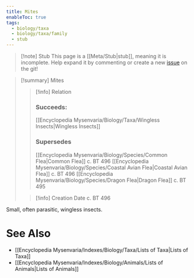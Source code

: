 ```yaml
---
title: Mites
enableToc: true
tags:
  - biology/taxa
  - biology/taxa/family
  - stub
---
```


> [!note] Stub
> This page is a [[Meta/Stub|stub]], meaning it is incomplete. Help expand it by commenting or create a new [issue](https://github.com/RagtimeGal/quartz--encyclopedia-mysenvaria/issues/new/choose) on the git!


> [!summary] Mites
> > [!info] Relation
> > ### Succeeds:
> > [[Encyclopedia Mysenvaria/Biology/Taxa/Wingless Insects|Wingless Insects]]
> > ### Supersedes 
> > [[Encyclopedia Mysenvaria/Biology/Species/Common Flea|Common Flea]] c. BT 496
> > [[Encyclopedia Mysenvaria/Biology/Species/Coastal Avian Flea|Coastal Avian Flea]] c. BT 496
> > [[Encyclopedia Mysenvaria/Biology/Species/Dragon Flea|Dragon Flea]] c. BT 495
>
> > [!info] Creation Date
> > c. BT 496

Small, often parasitic, wingless insects.

# See Also
- [[Encyclopedia Mysenvaria/Indexes/Biology/Taxa/Lists of Taxa|Lists of Taxa]]
- [[Encyclopedia Mysenvaria/Indexes/Biology/Animals/Lists of Animals|Lists of Animals]]
